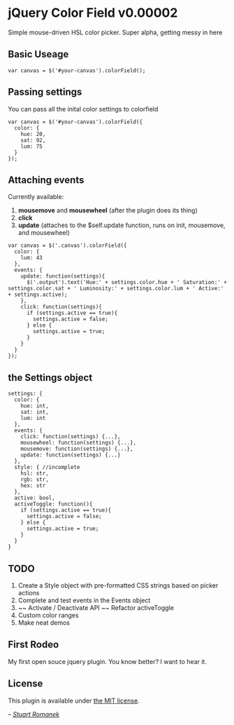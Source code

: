 # jQuery Color Field v0.00002

Simple mouse-driven HSL color picker. Super alpha, getting messy in here

## Basic Useage
`var canvas = $('#your-canvas').colorField();`

## Passing settings
You can pass all the inital color settings to colorfield

```
var canvas = $('#your-canvas').colorField({
  color: {
    hue: 20,
    sat: 92,
    lum: 75
  }
});
```

## Attaching events
Currently available:

1. **mousemove** and **mousewheel** (after the plugin does its thing)
2. **click**
3. **update** (attaches to the $self.update function, runs on init, mousemove, and mousewheel)

```
var canvas = $('.canvas').colorField({
  color: {
    lum: 43
  },
  events: {
    update: function(settings){
      $('.output').text('Hue:' + settings.color.hue + ' Saturation:' + settings.color.sat + ' Luminosity:' + settings.color.lum + ' Active:' + settings.active);
    },
    click: function(settings){
      if (settings.active == true){
        settings.active = false;
      } else {
        settings.active = true;
      }
    }
  }
});
```

## the Settings object
```
settings: {
  color: {
    hue: int,
    sat: int,
    lum: int
  },
  events: {
    click: function(settings) {...},
    mousewheel: function(settings) {...},
    mousemove: function(settings) {...},
    update: function(settings) {...}
  },
  style: { //incomplete
    hsl: str,
    rgb: str,
    hex: str
  },
  active: bool,
  activeToggle: function(){
    if (settings.active == true){
      settings.active = false;
    } else {
      settings.active = true;
    }
  }
}
```

## TODO
1. Create a Style object with pre-formatted CSS strings based on picker actions
2. Complete and test events in the Events object
3. ~~ Activate / Deactivate API ~~ Refactor activeToggle
4. Custom color ranges
5. Make neat demos

## First Rodeo
My first open souce jquery plugin. You know better? I want to hear it.

## License

This plugin is available under [the MIT license](http://mths.be/mit).

_– [Stuart Romanek](http://romanek.us)_